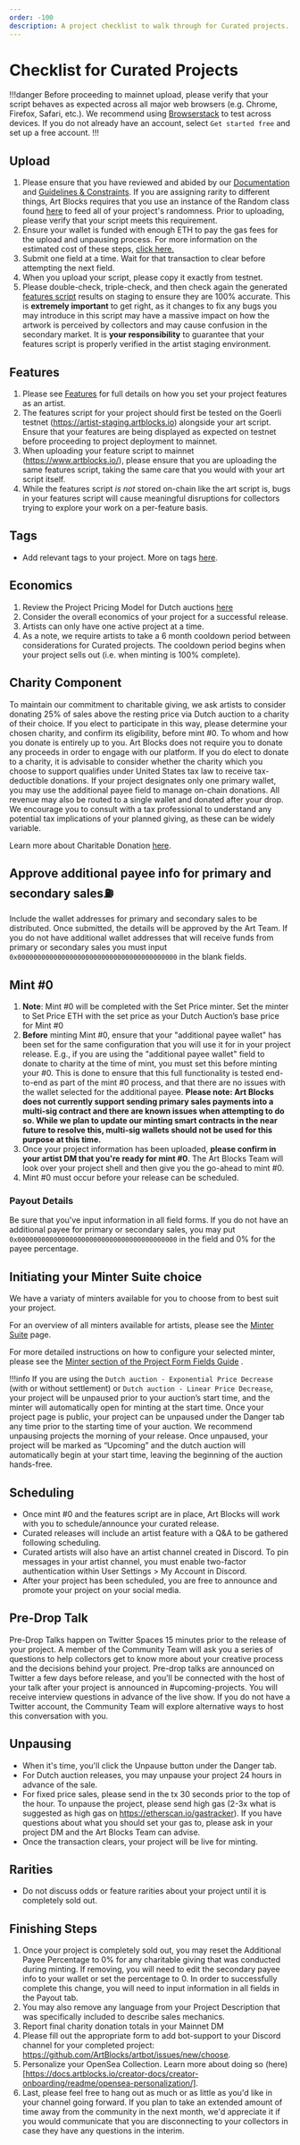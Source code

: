 ```yaml
---
order: -100
description: A project checklist to walk through for Curated projects.
---
```


# Checklist for Curated Projects

!!!danger
Before proceeding to mainnet upload, please verify that your script behaves as expected across all major web browsers (e.g. Chrome, Firefox, Safari, etc.). We recommend using [Browserstack](https://www.browserstack.com/) to test across devices. If you do not already have an account, select `Get started free` and set up a free account.
!!!

## Upload

1. Please ensure that you have reviewed and abided by our [Documentation](readme/readme.md#documentation) and [Guidelines & Constraints](readme/readme.md#guidelines-and-constraints). If you are assigning rarity to different things, Art Blocks requires that you use an instance of the Random class found [here](readme/readme.md#safely-deriving-randomness-from-the-token-hash) to feed all of your project's randomness. Prior to uploading, please verify that your script meets this requirement.
2. Ensure your wallet is funded with enough ETH to pay the gas fees for the upload and unpausing process. For more information on the estimated cost of these steps, [click here.](readme/readme.md#cost)
3. Submit one field at a time. Wait for that transaction to clear before attempting the next field.
4. When you upload your script, please copy it exactly from testnet.
5. Please double-check, triple-check, and then check again the generated [features script](readme/features.md) results on staging to ensure they are 100% accurate. This is **extremely important** to get right, as it changes to fix any bugs you may introduce in this script may have a massive impact on how the artwork is perceived by collectors and may cause confusion in the secondary market. It is **your responsibility** to guarantee that your features script is properly verified in the artist staging environment.

## Features

1. Please see [Features](readme/features.md) for full details on how you set your project features as an artist.
2. The features script for your project should first be tested on the Goerli testnet (https://artist-staging.artblocks.io) alongside your art script. Ensure that your features are being displayed as expected on testnet before proceeding to project deployment to mainnet.
3. When uploading your feature script to mainnet (https://www.artblocks.io/), please ensure that you are uploading the same features script, taking the same care that you would with your art script itself.
4. While the features script _is not_ stored on-chain like the art script is, bugs in your features script will cause meaningful disruptions for collectors trying to explore your work on a per-feature basis.

## Tags

- Add relevant tags to your project. More on tags [here](https://docs.artblocks.io/creator-docs/creator-onboarding/readme/project-form-fields-guide/).

## Economics

1. Review the Project Pricing Model for Dutch auctions [here](https://docs.artblocks.io/creator-docs/creator-onboarding/readme/project-pricing-model/#project-pricing-dutch-auction-settings)
2. Consider the overall economics of your project for a successful release.
3. Artists can only have one active project at a time.
4. As a note, we require artists to take a 6 month cooldown period between considerations for Curated projects. The cooldown period begins when your project sells out (i.e. when minting is 100% complete).

## Charity Component

To maintain our commitment to charitable giving, we ask artists to consider donating 25% of sales above the resting price via Dutch auction to a charity of their choice. If you elect to participate in this way, please determine your chosen charity, and confirm its eligibility, before mint #0. To whom and how you donate is entirely up to you. Art Blocks does not require you to donate any proceeds in order to engage with our platform. If you do elect to donate to a charity, it is advisable to consider whether the charity which you choose to support qualifies under United States tax law to receive tax-deductible donations. If your project designates only one primary wallet, you may use the additional payee field to manage on-chain donations. All revenue may also be routed to a single wallet and donated after your drop. We encourage you to consult with a tax professional to understand any potential tax implications of your planned giving, as these can be widely variable.

Learn more about Charitable Donation [here](https://docs.artblocks.io/creator-docs/creator-onboarding/readme/charitable-donations/).

## Approve additional payee info for primary and secondary sales⛽

Include the wallet addresses for primary and secondary sales to be distributed. Once submitted, the details will be approved by the Art Team. If you do not have additional wallet addresses that will receive funds from primary or secondary sales you must input `0x0000000000000000000000000000000000000000` in the blank fields.

## Mint #0

1. **Note**: Mint #0 will be completed with the Set Price minter. Set the minter to Set Price ETH with the set price as your Dutch Auction’s base price for Mint #0
2. **Before** minting Mint #0, ensure that your "additional payee wallet" has been set for the same configuration that you will use it for in your project release. E.g., if you are using the "additional payee wallet" field to donate to charity at the time of mint, you must set this before minting your #0. This is done to ensure that this full functionality is tested end-to-end as part of the mint #0 process, and that there are no issues with the wallet selected for the additional payee. **Please note: Art Blocks does not currently support sending primary sales payments into a multi-sig contract and there are known issues when attempting to do so. While we plan to update our minting smart contracts in the near future to resolve this, multi-sig wallets should not be used for this purpose at this time.**
3. Once your project information has been uploaded, **please confirm in your artist DM that you're ready for mint #0**. The Art Blocks Team will look over your project shell and then give you the go-ahead to mint #0.
4. Mint #0 must occur before your release can be scheduled.

### Payout Details

Be sure that you've input information in all field forms. If you do not have an additional payee for primary or secondary sales, you may put `0x0000000000000000000000000000000000000000` in the field and 0% for the payee percentage.

## Initiating your Minter Suite choice

We have a variaty of minters available for you to choose from to best suit your project.

For an overview of all minters available for artists, please see the [Minter Suite](readme/minter-suite.md) page.

For more detailed instructions on how to configure your selected minter, please see the [Minter section of the Project Form Fields Guide](readme/project-form-fields-guide.md#minter) .

!!!info
If you are using the `Dutch auction - Exponential Price Decrease` (with or without settlement) or `Dutch auction - Linear Price Decrease`, your project will be unpaused prior to your auction’s start time, and the minter will automatically open for minting at the start time. Once your project page is public, your project can be unpaused under the Danger tab any time prior to the starting time of your auction. We recommend unpausing projects the morning of your release. Once unpaused, your project will be marked as “Upcoming” and the dutch auction will automatically begin at your start time, leaving the beginning of the auction hands-free.

## Scheduling

- Once mint #0 and the features script are in place, Art Blocks will work with you to schedule/announce your curated release.
- Curated releases will include an artist feature with a Q\&A to be gathered following scheduling.
- Curated artists will also have an artist channel created in Discord. To pin messages in your artist channel, you must enable two-factor authentication within User Settings > My Account in Discord.
- After your project has been scheduled, you are free to announce and promote your project on your social media.

## Pre-Drop Talk

Pre-Drop Talks happen on Twitter Spaces 15 minutes prior to the release of your project. A member of the Community Team will ask you a series of questions to help collectors get to know more about your creative process and the decisions behind your project. Pre-drop talks are announced on Twitter a few days before release, and you’ll be connected with the host of your talk after your project is announced in #upcoming-projects. You will receive interview questions in advance of the live show. If you do not have a Twitter account, the Community Team will explore alternative ways to host this conversation with you.

## Unpausing

- When it's time, you'll click the Unpause button under the Danger tab.
- For Dutch auction releases, you may unpause your project 24 hours in advance of the sale.
- For fixed price sales, please send in the tx 30 seconds prior to the top of the hour. To unpause the project, please send high gas (2-3x what is suggested as high gas on https://etherscan.io/gastracker). If you have questions about what you should set your gas to, please ask in your project DM and the Art Blocks Team can advise.
- Once the transaction clears, your project will be live for minting.

## Rarities

- Do not discuss odds or feature rarities about your project until it is completely sold out.

## Finishing Steps

1. Once your project is completely sold out, you may reset the Additional Payee Percentage to 0% for any charitable giving that was conducted during minting. If removing, you will need to edit the secondary payee info to your wallet or set the percentage to 0. In order to successfully complete this change, you will need to input information in all fields in the Payout tab.
2. You may also remove any language from your Project Description that was specifically included to describe sales mechanics.
3. Report final charity donation totals in your Mainnet DM
4. Please fill out the appropriate form to add bot-support to your Discord channel for your completed project: https://github.com/ArtBlocks/artbot/issues/new/choose.
5. Personalize your OpenSea Collection. Learn more about doing so (here)[https://docs.artblocks.io/creator-docs/creator-onboarding/readme/opensea-personalization/].
6. Last, please feel free to hang out as much or as little as you'd like in your channel going forward. If you plan to take an extended amount of time away from the community in the next month, we'd appreciate it if you would communicate that you are disconnecting to your collectors in case they have any questions in the interim.
